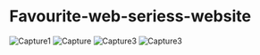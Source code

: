# Favourite-web-seriess-website
![Capture1](https://user-images.githubusercontent.com/103073325/197729629-0b2e407b-ad7c-4e5a-87c0-4e432cedd548.PNG)
![Capture](https://user-images.githubusercontent.com/103073325/197730138-fc73c8f1-173b-4ad8-b4b6-fa473e061da0.PNG)
![Capture3](https://user-images.githubusercontent.com/103073325/197730745-9baa5f30-15f9-4a7e-9eb3-1f3adffa7c4c.PNG)
![Capture3](https://user-images.githubusercontent.com/103073325/197731089-a5941146-932c-4878-a759-0a85ad2a15df.PNG)
